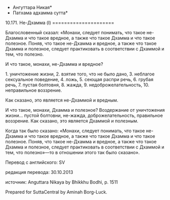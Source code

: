 * Ангуттара Никая*
* Патхама адхамма сутта*

10\.171\. Не\-Дхамма \(I\)
\=\=\=\=\=\=\=\=\=\=\=\=\=\=\=\=\=\=\=\=\=

Благословенный сказал: «Монахи, следует понимать, что такое не\-Дхамма и что такое вредное, а также что такое Дхамма и что такое полезное\. Поняв, что такое не\-Дхамма и вредное, а также что такое Дхамма и полезное, следует практиковать в соответствии с Дхаммой и тем, что полезно\.

И что такое, монахи, не\-Дхамма и вредное?

1\. уничтожение жизни,
2\. взятие того, что не было дано,
3\. неблагое сексуальное поведение,
4\. ложь,
5\. сеющая распри речь,
6\. грубая речь,
7\. пустая болтовня,
8\. жажда,
9\. недоброжелательность,
10\. неправильное воззрение\.

Как сказано, это является не\-Дхаммой и вредным\.

И что такое, монахи, Дхамма и полезное? Воздержание от уничтожения жизни… пустой болтовни, не\-жажда, доброжелательность, правильное воззрение\. Как сказано, это является Дхаммой и полезным\.

Когда так было сказано: «Монахи, следует понимать, что такое не\-Дхамма и что такое вредное, а также что такое Дхамма и что такое полезное\. Поняв, что такое не\-Дхамма и вредное, а также что такое Дхамма и полезное, следует практиковать в соответствии с Дхаммой и тем, что полезно»—то в отношении этого так было сказано»\.

Перевод с английского: SV

редакция перевода: 30\.10\.2013

источник: Anguttara Nikaya by Bhikkhu Bodhi, p\. 1511

Prepared for SuttaCentral by Aminah Borg\-Luck\.